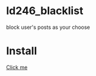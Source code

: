 # ld246_blacklist
block user's posts as your choose
# Install
[Click me](https://github.com/zxkmm/ld246_blacklist/raw/main/ld246_blacklist.user.js)
